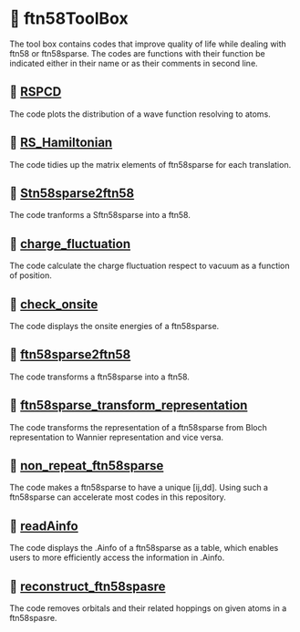 # 🧭 ftn58ToolBox

The tool box contains codes that improve quality of life while dealing with ftn58 or ftn58sparse. The codes are functions with their function be indicated either in their name or as their comments in second line.

## 🚩 [RSPCD](./RSPCD)

The code plots the distribution of a wave function resolving to atoms.

## 🚩 [RS_Hamiltonian](./RS_Hamiltonian.m)

The code tidies up the matrix elements of ftn58sparse for each translation.

## 🚩 [Stn58sparse2ftn58](./Sftn58sparse2ftn58.m)

The code tranforms a Sftn58sparse into a ftn58.

## 🚩 [charge_fluctuation](./charge_fluctuation.m)

The code calculate the charge fluctuation respect to vacuum as a function of position.

## 🚩 [check_onsite](./check_onsite.m)

The code displays the onsite energies of a ftn58sparse.

## 🚩 [ftn58sparse2ftn58](./ftn58sparse2ftn58.m)

The code transforms a ftn58sparse into a ftn58.

## 🚩 [ftn58sparse_transform_representation](./ftn58sparse_transform_representation.m)

The code transforms the representation of a ftn58sparse from Bloch representation to Wannier representation and vice versa.

## 🚩 [non_repeat_ftn58sparse](./non_repeat_ftn58sparse.m)

The code makes a ftn58sparse to have a unique [ij,dd]. Using such a ftn58sparse can accelerate most codes in this repository.

## 🚩 [readAinfo](./readAinfo.m)

The code displays the .Ainfo of a ftn58sparse as a table, which enables users to more efficiently access the information in .Ainfo.

## 🚩 [reconstruct_ftn58spasre](./reconstruct_ftn58sparse.m)

The code removes orbitals and their related hoppings on given atoms in a ftn58spasre.
